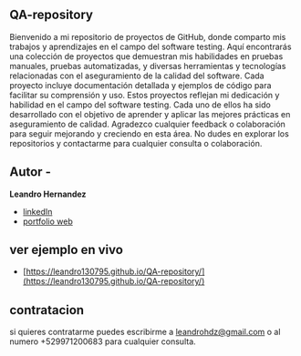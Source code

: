 ## QA-repository
Bienvenido a mi repositorio de proyectos de GitHub, donde comparto mis trabajos y aprendizajes en el campo del software testing. Aquí encontrarás una colección de proyectos que demuestran mis habilidades en pruebas manuales, pruebas automatizadas, y diversas herramientas y tecnologías relacionadas con el aseguramiento de la calidad del software. Cada proyecto incluye documentación detallada y ejemplos de código para facilitar su comprensión y uso.
Estos proyectos reflejan mi dedicación y habilidad en el campo del software testing. Cada uno de ellos ha sido desarrollado con el objetivo de aprender y aplicar las mejores prácticas en aseguramiento de calidad. Agradezco cualquier feedback o colaboración para seguir mejorando y creciendo en esta área. No dudes en explorar los repositorios y contactarme para cualquier consulta o colaboración.

## Autor -
**Leandro Hernandez**

* [linkedIn](www.linkedin.com/in/josé-leandro-hernández-góngora-860b371ba)
* [portfolio web](https://github.com/leandro130795)

## ver ejemplo en vivo
- [https://leandro130795.github.io/QA-repository/](https://leandro130795.github.io/QA-repository/)

## contratacion
si quieres contratarme puedes escribirme a leandrohdz@gmail.com o al numero +529971200683 para cualquier consulta.
